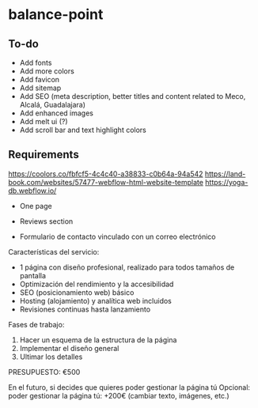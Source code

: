 # balance-point

## To-do

- Add fonts
- Add more colors
- Add favicon
- Add sitemap
- Add SEO (meta description, better titles and content related to Meco, Alcalá, Guadalajara)
- Add enhanced images
- Add melt ui (?)
- Add scroll bar and text highlight colors

## Requirements

https://coolors.co/fbfcf5-4c4c40-a38833-c0b64a-94a542
https://land-book.com/websites/57477-webflow-html-website-template
https://yoga-db.webflow.io/

- One page
- Reviews section

- Formulario de contacto vinculado con un correo electrónico

Características del servicio:

- 1 página con diseño profesional, realizado para todos tamaños de pantalla
- Optimización del rendimiento y la accesibilidad
- SEO (posicionamiento web) básico
- Hosting (alojamiento) y analítica web incluidos
- Revisiones continuas hasta lanzamiento

Fases de trabajo:

1. Hacer un esquema de la estructura de la página
2. Implementar el diseño general
3. Ultimar los detalles

PRESUPUESTO: €500

En el futuro, si decides que quieres poder gestionar la página tú
Opcional: poder gestionar la página tú: +200€ (cambiar texto, imágenes, etc.)
